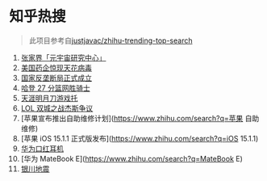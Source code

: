 # 知乎热搜

> 此项目参考自[justjavac/zhihu-trending-top-search](https://github.com/justjavac/zhihu-trending-top-search/blob/main/utils.ts)

<!-- BEGIN -->
  <!-- 最后更新时间:Fri Nov 19 2021 22:10:59 GMT+0000 (Coordinated Universal Time) -->
  1. [张家界「元宇宙研究中心」](https://www.zhihu.com/search?q=元宇宙)
1. [美国药企惊现天花病毒](https://www.zhihu.com/search?q=天花)
1. [国家反垄断局正式成立](https://www.zhihu.com/search?q=国家反垄断局)
1. [哈登 27 分篮网胜骑士](https://www.zhihu.com/search?q=篮网)
1. [天涯明月刀游戏托](https://www.zhihu.com/search?q=天涯明月刀)
1. [LOL 双城之战杰斯争议](https://www.zhihu.com/search?q=英雄联盟双城之战)
1. [苹果宣布推出自助维修计划](https://www.zhihu.com/search?q=苹果 自助维修)
1. [苹果 iOS 15.1.1 正式版发布](https://www.zhihu.com/search?q=iOS 15.1.1)
1. [华为口红耳机](https://www.zhihu.com/search?q=口红耳机)
1. [华为 MateBook E](https://www.zhihu.com/search?q=MateBook E)
1. [银川地震](https://www.zhihu.com/search?q=银川地震)
  <!-- END -->